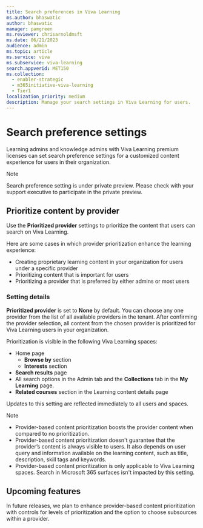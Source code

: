 ```yaml
---
title: Search preferences in Viva Learning
ms.author: bhaswatic
author: bhaswatic
manager: pamgreen
ms.reviewer: chrisarnoldmsft
ms.date: 06/21/2023
audience: admin
ms.topic: article
ms.service: viva
ms.subservice: viva-learning
search.appverid: MET150
ms.collection:
  - enabler-strategic
  - m365initiative-viva-learning
  - Tier1
localization_priority: medium
description: Manage your search settings in Viva Learning for users.
---
```


# Search preference settings

Learning admins and knowledge admins with Viva Learning premium licenses can set search preference settings for a customized content experience for users in their organization. 

> [!NOTE]
> Search preference setting is under private preview. Please check with your support executive to participate in the private preview.

## Prioritize content by provider

Use the **Prioritized provider** settings to prioritize the content that users can search on Viva Learning.

Here are some cases in which provider prioritization enhance the learning experience:

- Creating proprietary learning content in your organization for users under a specific provider
- Prioritizing content that is important for users 
- Prioritizing a provider that is preferred by either admins or most users

### Setting details
 
**Prioritized provider** is set to **None** by default. You can choose any one provider from the list of all available providers in the tenant. After confirming the provider selection, all content from the chosen provider is prioritized for Viva Learning users in your organization.

Prioritization is visible in the following Viva Learning spaces:

- Home page 
    - **Browse by** section
    - **Interests** section
- **Search results** page
- All search options in the Admin tab and the **Collections** tab in the **My Learning** page.
- **Related courses** section in the Learning content details page 

Updates to this setting are reflected immediately to all users and spaces.

> [!NOTE] 
> - Provider-based content prioritization boosts the provider content when compared to no prioritization. 
> - Provider-based content prioritization doesn't guarantee that the provider’s content is always visible to users. It also depends on user query and information available on the learning content, such as title, description, skill tags and keywords. 
> - Provider-based content prioritization is only applicable to Viva Learning spaces. Search in Microsoft 365 surfaces isn't impacted by this setting.

## Upcoming features

In future releases, we plan to enhance provider-based content prioritization with controls for levels of prioritization and the option to choose subsources within a provider. 

